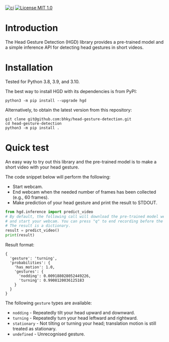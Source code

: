 [![ci](https://github.com/bhky/head-gesture-detection/actions/workflows/ci.yml/badge.svg)](https://github.com/bhky/head-gesture-detection/actions)
[![License MIT 1.0](https://img.shields.io/badge/license-MIT%201.0-blue.svg)](LICENSE)

# Introduction

The Head Gesture Detection (HGD) library provides a pre-trained model and 
a simple inference API for detecting head gestures in short videos.

# Installation

Tested for Python 3.8, 3.9, and 3.10.

The best way to install HGD with its dependencies is from PyPI:
```shell
python3 -m pip install --upgrade hgd
```
Alternatively, to obtain the latest version from this repository:
```shell
git clone git@github.com:bhky/head-gesture-detection.git
cd head-gesture-detection
python3 -m pip install .
```

# Quick test

An easy way to try out this library and the pre-trained model is to
make a short video with your head gesture.

The code snippet below will perform the following:
- Start webcam.
- End webcam when the needed number of frames has been collected (e.g., 60 frames).
- Make prediction of your head gesture and print the result to STDOUT.
```python
from hgd.inference import predict_video
# By default, the following call will download the pre-trained model weights 
# and start your webcam. You can press "q" to end recording before the auto end.
# The result is a dictionary.
result = predict_video()
print(result)
```
Result format:
```text
{
  'gesture': 'turning',
  'probabilities': {
    'has_motion': 1.0,
    'gestures': {
      'nodding': 0.009188028052449226,
      'turning': 0.9908120036125183
    }
  }
}
```
The following `gesture` types are available:
- `nodding` - Repeatedly tilt your head upward and downward.
- `turning` - Repeatedly turn your head leftward and rightward.
- `stationary` - Not tilting or turning your head; translation motion is still treated as stationary.
- `undefined` - Unrecognised gesture.
